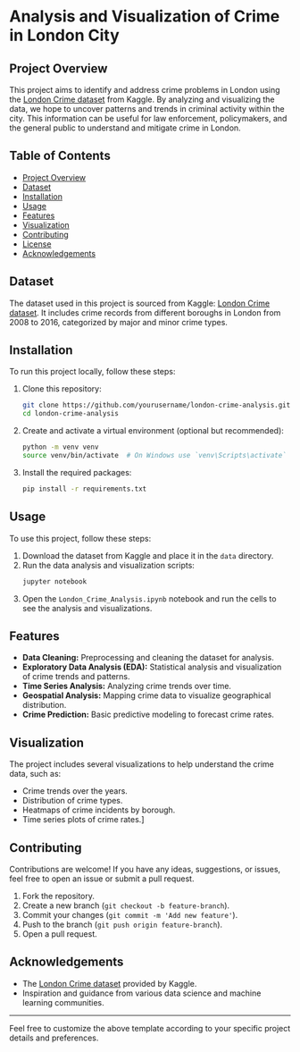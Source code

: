 # Analysis and Visualization of Crime in London City

## Project Overview
This project aims to identify and address crime problems in London using the [London Crime dataset](https://www.kaggle.com/datasets/jboysen/london-crime) from Kaggle. By analyzing and visualizing the data, we hope to uncover patterns and trends in criminal activity within the city. This information can be useful for law enforcement, policymakers, and the general public to understand and mitigate crime in London.

## Table of Contents
- [Project Overview](#project-overview)
- [Dataset](#dataset)
- [Installation](#installation)
- [Usage](#usage)
- [Features](#features)
- [Visualization](#visualization)
- [Contributing](#contributing)
- [License](#license)
- [Acknowledgements](#acknowledgements)

## Dataset
The dataset used in this project is sourced from Kaggle: [London Crime dataset](https://www.kaggle.com/datasets/jboysen/london-crime). It includes crime records from different boroughs in London from 2008 to 2016, categorized by major and minor crime types.

## Installation
To run this project locally, follow these steps:

1. Clone this repository:
    ```bash
    git clone https://github.com/yourusername/london-crime-analysis.git
    cd london-crime-analysis
    ```

2. Create and activate a virtual environment (optional but recommended):
    ```bash
    python -m venv venv
    source venv/bin/activate  # On Windows use `venv\Scripts\activate`
    ```

3. Install the required packages:
    ```bash
    pip install -r requirements.txt
    ```

## Usage
To use this project, follow these steps:

1. Download the dataset from Kaggle and place it in the `data` directory.
2. Run the data analysis and visualization scripts:
    ```bash
    jupyter notebook
    ```
3. Open the `London_Crime_Analysis.ipynb` notebook and run the cells to see the analysis and visualizations.

## Features
- **Data Cleaning:** Preprocessing and cleaning the dataset for analysis.
- **Exploratory Data Analysis (EDA):** Statistical analysis and visualization of crime trends and patterns.
- **Time Series Analysis:** Analyzing crime trends over time.
- **Geospatial Analysis:** Mapping crime data to visualize geographical distribution.
- **Crime Prediction:** Basic predictive modeling to forecast crime rates.

## Visualization
The project includes several visualizations to help understand the crime data, such as:
- Crime trends over the years.
- Distribution of crime types.
- Heatmaps of crime incidents by borough.
- Time series plots of crime rates.]

## Contributing
Contributions are welcome! If you have any ideas, suggestions, or issues, feel free to open an issue or submit a pull request.

1. Fork the repository.
2. Create a new branch (`git checkout -b feature-branch`).
3. Commit your changes (`git commit -m 'Add new feature'`).
4. Push to the branch (`git push origin feature-branch`).
5. Open a pull request.

## Acknowledgements
- The [London Crime dataset](https://www.kaggle.com/datasets/jboysen/london-crime) provided by Kaggle.
- Inspiration and guidance from various data science and machine learning communities.
---

Feel free to customize the above template according to your specific project details and preferences.
